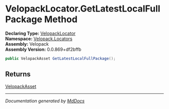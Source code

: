 ﻿<!--  
  <auto-generated>   
    The contents of this file were generated by a tool.  
    Changes to this file may be list if the file is regenerated  
  </auto-generated>   
-->

# VelopackLocator.GetLatestLocalFullPackage Method

**Declaring Type:** [VelopackLocator](../index.md)  
**Namespace:** [Velopack.Locators](../../index.md)  
**Assembly:** Velopack  
**Assembly Version:** 0.0.869+df2bffb

```csharp
public VelopackAsset GetLatestLocalFullPackage();
```

## Returns

[VelopackAsset](../../../VelopackAsset/index.md)

___

*Documentation generated by [MdDocs](https://github.com/ap0llo/mddocs)*
